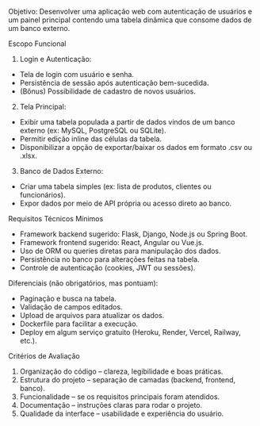 Objetivo:
Desenvolver uma aplicação web com autenticação de usuários e um painel principal contendo uma tabela dinâmica que consome dados de um banco externo.

Escopo Funcional

1. Login e Autenticação:

- Tela de login com usuário e senha.
- Persistência de sessão após autenticação bem-sucedida.
- (Bônus) Possibilidade de cadastro de novos usuários.

2. Tela Principal:

- Exibir uma tabela populada a partir de dados vindos de um banco externo (ex: MySQL, PostgreSQL ou SQLite).
- Permitir edição inline das células da tabela.
- Disponibilizar a opção de exportar/baixar os dados em formato .csv ou .xlsx.

3. Banco de Dados Externo:

- Criar uma tabela simples (ex: lista de produtos, clientes ou funcionários).
- Expor dados por meio de API própria ou acesso direto ao banco.

Requisitos Técnicos Mínimos

- Framework backend sugerido: Flask, Django, Node.js ou Spring Boot.
- Framework frontend sugerido: React, Angular ou Vue.js.
- Uso de ORM ou queries diretas para manipulação dos dados.
- Persistência no banco para alterações feitas na tabela.
- Controle de autenticação (cookies, JWT ou sessões).

Diferenciais (não obrigatórios, mas pontuam):

- Paginação e busca na tabela.
- Validação de campos editados.
- Upload de arquivos para atualizar os dados.
- Dockerfile para facilitar a execução.
- Deploy em algum serviço gratuito (Heroku, Render, Vercel, Railway, etc.).

Critérios de Avaliação

1. Organização do código – clareza, legibilidade e boas práticas.
2. Estrutura do projeto – separação de camadas (backend, frontend, banco).
3. Funcionalidade – se os requisitos principais foram atendidos.
4. Documentação – instruções claras para rodar o projeto.
5. Qualidade da interface – usabilidade e experiência do usuário.
